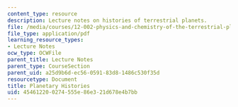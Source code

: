```yaml
---
content_type: resource
description: Lecture notes on histories of terrestrial planets.
file: /media/courses/12-002-physics-and-chemistry-of-the-terrestrial-planets-fall-2008/454612200274555e86e321d678e4b7bb_MIT12_002f08_lec30.pdf
file_type: application/pdf
learning_resource_types:
- Lecture Notes
ocw_type: OCWFile
parent_title: Lecture Notes
parent_type: CourseSection
parent_uid: a25d9b6d-ec56-0591-83d8-1486c530f35d
resourcetype: Document
title: Planetary Histories
uid: 45461220-0274-555e-86e3-21d678e4b7bb
---
```

